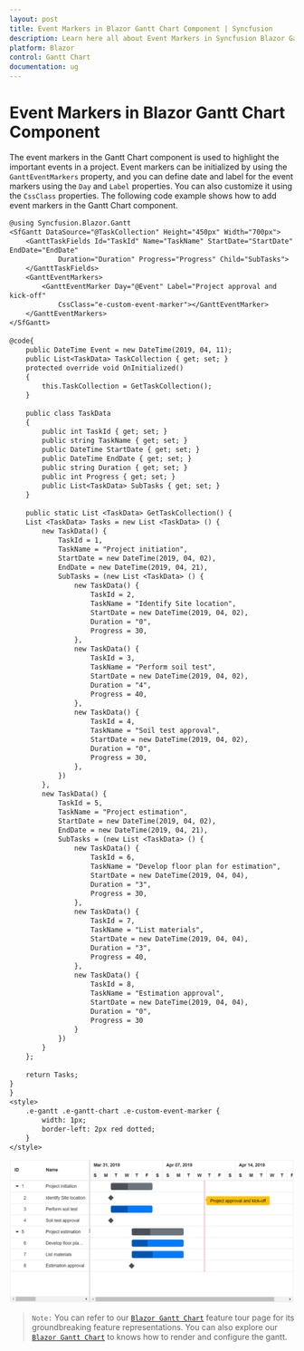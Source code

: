 ```yaml
---
layout: post
title: Event Markers in Blazor Gantt Chart Component | Syncfusion
description: Learn here all about Event Markers in Syncfusion Blazor Gantt Chart component and more.
platform: Blazor
control: Gantt Chart
documentation: ug
---
```


# Event Markers in Blazor Gantt Chart Component

The event markers in the Gantt Chart component is used to highlight the important events in a project. Event markers can be initialized by using the `GanttEventMarkers` property, and you can define date and label for the event markers using the `Day` and `Label` properties. You can also customize it using the `CssClass` properties. The following code example shows how to add event markers in the Gantt Chart component.

```cshtml
@using Syncfusion.Blazor.Gantt
<SfGantt DataSource="@TaskCollection" Height="450px" Width="700px">
    <GanttTaskFields Id="TaskId" Name="TaskName" StartDate="StartDate" EndDate="EndDate"
            Duration="Duration" Progress="Progress" Child="SubTasks">
    </GanttTaskFields>
    <GanttEventMarkers>
        <GanttEventMarker Day="@Event" Label="Project approval and kick-off"
            CssClass="e-custom-event-marker"></GanttEventMarker>
    </GanttEventMarkers>
</SfGantt>

@code{
    public DateTime Event = new DateTime(2019, 04, 11);
    public List<TaskData> TaskCollection { get; set; }
    protected override void OnInitialized()
    {
        this.TaskCollection = GetTaskCollection();
    }

    public class TaskData
    {
        public int TaskId { get; set; }
        public string TaskName { get; set; }
        public DateTime StartDate { get; set; }
        public DateTime EndDate { get; set; }
        public string Duration { get; set; }
        public int Progress { get; set; }
        public List<TaskData> SubTasks { get; set; }
    }

    public static List <TaskData> GetTaskCollection() {
    List <TaskData> Tasks = new List <TaskData> () {
        new TaskData() {
            TaskId = 1,
            TaskName = "Project initiation",
            StartDate = new DateTime(2019, 04, 02),
            EndDate = new DateTime(2019, 04, 21),
            SubTasks = (new List <TaskData> () {
                new TaskData() {
                    TaskId = 2,
                    TaskName = "Identify Site location",
                    StartDate = new DateTime(2019, 04, 02),
                    Duration = "0",
                    Progress = 30,
                },
                new TaskData() {
                    TaskId = 3,
                    TaskName = "Perform soil test",
                    StartDate = new DateTime(2019, 04, 02),
                    Duration = "4",
                    Progress = 40,
                },
                new TaskData() {
                    TaskId = 4,
                    TaskName = "Soil test approval",
                    StartDate = new DateTime(2019, 04, 02),
                    Duration = "0",
                    Progress = 30,
                },
            })
        },
        new TaskData() {
            TaskId = 5,
            TaskName = "Project estimation",
            StartDate = new DateTime(2019, 04, 02),
            EndDate = new DateTime(2019, 04, 21),
            SubTasks = (new List <TaskData> () {
                new TaskData() {
                    TaskId = 6,
                    TaskName = "Develop floor plan for estimation",
                    StartDate = new DateTime(2019, 04, 04),
                    Duration = "3",
                    Progress = 30,
                },
                new TaskData() {
                    TaskId = 7,
                    TaskName = "List materials",
                    StartDate = new DateTime(2019, 04, 04),
                    Duration = "3",
                    Progress = 40,
                },
                new TaskData() {
                    TaskId = 8,
                    TaskName = "Estimation approval",
                    StartDate = new DateTime(2019, 04, 04),
                    Duration = "0",
                    Progress = 30
                }
            })
        }
    };

    return Tasks;
}
}
<style>
    .e-gantt .e-gantt-chart .e-custom-event-marker {
        width: 1px;
        border-left: 2px red dotted;
    }
</style>
```

![Alt text](images/eventmarkers.png)

> `Note:` You can refer to our [`Blazor Gantt Chart`](https://www.syncfusion.com/blazor-components/blazor-gantt-chart) feature tour page for its groundbreaking feature representations. You can also explore our [`Blazor Gantt Chart`](https://blazor.syncfusion.com/demos/gantt-chart/default-functionalities?theme=bootstrap4) to knows how to render and configure the gantt.